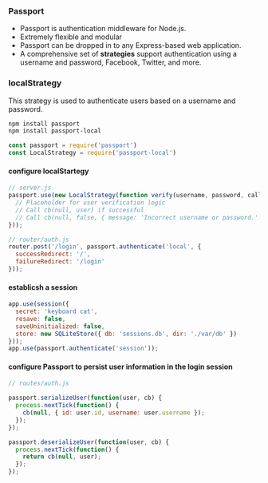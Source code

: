 ### Passport
- Passport is authentication middleware for Node.js.
- Extremely flexible and modular
- Passport can be dropped in to any Express-based web application.
- A comprehensive set of **strategies** support authentication using a username and password, Facebook, Twitter, and more.

### localStrategy
This strategy is used to authenticate users based on a username and password.
```bash
npm install passport
npm install passport-local
```
```js
const passport = require('passport')
const LocalStrategy = require('passport-local')
```

#### configure localStartegy
```js
// server.js
passport.use(new LocalStrategy(function verify(username, password, callBack) {
  // Placeholder for user verification logic
  // Call cb(null, user) if successful
  // Call cb(null, false, { message: 'Incorrect username or password.' }) if unsuccessful
}));

// router/auth.js
router.post('/login', passport.authenticate('local', {
  successRedirect: '/',
  failureRedirect: '/login'
}));
```

#### establicsh a session
```js
app.use(session({
  secret: 'keyboard cat',
  resave: false,
  saveUninitialized: false,
  store: new SQLiteStore({ db: 'sessions.db', dir: './var/db' })
}));
app.use(passport.authenticate('session'));
```
#### configure Passport to persist user information in the login session
```js
// routes/auth.js

passport.serializeUser(function(user, cb) {
  process.nextTick(function() {
    cb(null, { id: user.id, username: user.username });
  });
});

passport.deserializeUser(function(user, cb) {
  process.nextTick(function() {
    return cb(null, user);
  });
});
```